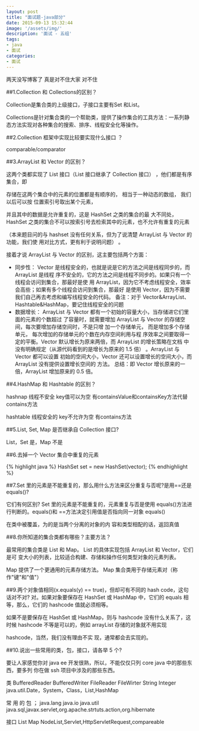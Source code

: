 ```yaml
---
layout: post
title: "面试题-java部分"
date: 2015-09-13 15:32:44
image: '/assets/img/'
description: '面试 - 五组'
tags:
- java
- 面试 
categories:
- 面试
---
```


两天没写博客了 真是对不住大家 对不住

##1.Collection 和 Collections的区别？

Collection是集合类的上级接口，子接口主要有Set 和List。

Collections是针对集合类的一个帮助类，提供了操作集合的工具方法：一系列静态方法实现对各种集合的搜索、排序、线程安全化等操作。

##2.Collection 框架中实现比较要实现什么接口 ？

comparable/comparator 

##3.ArrayList 和 Vector 的区别？

这两个类都实现了 List 接口（List 接口继承了 Collection 接口） ，他们都是有序集合，即 

存储在这两个集合中的元素的位置都是有顺序的， 相当于一种动态的数组， 我们以后可以按 位置索引号取出某个元素， 

并且其中的数据是允许重复的，这是 HashSet 之类的集合的最 大不同处，HashSet 之类的集合不可以按索引号去检索其中的元素，也不允许有重复的元素

 （本来题目问的与 hashset 没有任何关系，但为了说清楚 ArrayList 与 Vector 的功能，我们使 用对比方式，更有利于说明问题） 。 

 接着才说 ArrayList 与 Vector 的区别，这主要包括两个方面： 

- 同步性： Vector 是线程安全的，也就是说是它的方法之间是线程同步的，而 ArrayList 是线程 序不安全的，它的方法之间是线程不同步的。如果只有一个线程会访问到集合，那最好是使 用 ArrayList，因为它不考虑线程安全，效率会高些；如果有多个线程会访问到集合，那最好 是使用 Vector，因为不需要我们自己再去考虑和编写线程安全的代码。 备注：对于 Vector&ArrayList、Hashtable&HashMap，要记住线程安全的问题
 - 数据增长： ArrayList 与 Vector 都有一个初始的容量大小，当存储进它们里面的元素的个数超过 了容量时，就需要增加 ArrayList 与 Vector 的存储空间，每次要增加存储空间时，不是只增 加一个存储单元， 而是增加多个存储单元， 每次增加的存储单元的个数在内存空间利用与程 序效率之间要取得一定的平衡。Vector 默认增长为原来两倍，而 ArrayList 的增长策略在文档 中没有明确规定（从源代码看到的是增长为原来的 1.5 倍） 。ArrayList 与 Vector 都可以设置 初始的空间大小，Vector 还可以设置增长的空间大小，而 ArrayList 没有提供设置增长空间的 方法。 总结：即 Vector 增长原来的一倍，ArrayList 增加原来的 0.5 倍。 

##4.HashMap 和 Hashtable 的区别？

 hashnap 线程不安全 key值可以为空 有containsValue和containsKey方法代替contains方法

 hashtable 线程安全的 key不允许为空 有contains方法

##5.List, Set, Map 是否继承自 Collection 接口? 

 List，Set 是，Map 不是 

##6.去掉一个 Vector 集合中重复的元素

 {% highlight java %}
    HashSet set = new HashSet(vector);
 {% endhighlight %}

##7.Set 里的元素是不能重复的，那么用什么方法来区分重复与否呢?是用==还是 equals()? 

它们有何区别? Set 里的元素是不能重复的，元素重复与否是使用 equals()方法进行判断的。equals()和 ==方法决定引用值是否指向同一对象 equals()

在类中被覆盖，为的是当两个分离的对象的内 容和类型相配的话，返回真值 

##8.你所知道的集合类都有哪些？主要方法？ 

最常用的集合类是 List 和 Map。 List 的具体实现包括 ArrayList 和 Vector，它们是可 变大小的列表，比较适合构建、存储和操作任何类型对象的元素列表。

Map 提供了一个更通用的元素存储方法。 Map 集合类用于存储元素对（称作"键"和"值"） 

##9.两个对象值相同(x.equals(y) == true)，但却可有不同的 hash code，这句话对不对? 
对。如果对象要保存在 HashSet 或 HashMap 中，它们的 equals 相等，那么，它们的 hashcode 值就必须相等。

 如果不是要保存在 HashSet 或 HashMap，则与 hashcode 没有什么关系了，这时候 hashcode 不等是可以的，例如 arrayList 存储的对象就不用实现 

 hashcode，当然，我们没有理由不实 现，通常都会去实现的。

##10.说出一些常用的类，包，接口，请各举 5 个?

要让人家感觉你对 java ee 开发很熟，所以，不能仅仅只列 core java 中的那些东西，要多列 你在做 ssh 项目中涉及的那些东西。

 类 BufferedReader BufferedWriter FileReader FileWirter String Integer java.util.Date，System，Class，List,HashMap

 常 用 的 包 ； java.lang java.io java.util java.sql,javax.servlet,org.apache.strtuts.action,org.hibernate 

 接口 List Map NodeList,Servlet,HttpServletRequest,compareable



